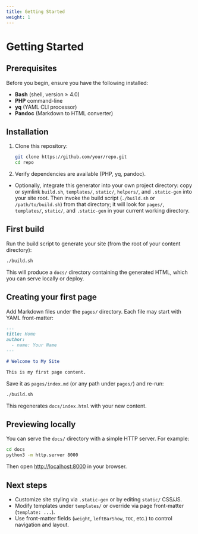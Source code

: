 ```yaml
---
title: Getting Started
weight: 1
---
```


# Getting Started

## Prerequisites

Before you begin, ensure you have the following installed:

- **Bash** (shell, version ≥ 4.0)
- **PHP** command-line
- **yq** (YAML CLI processor)
- **Pandoc** (Markdown to HTML converter)

## Installation

1. Clone this repository:

   ```bash
   git clone https://github.com/your/repo.git
   cd repo
   ```

2. Verify dependencies are available (PHP, yq, pandoc).

- Optionally, integrate this generator into your own project directory: copy or symlink `build.sh`, `templates/`, `static/`, `helpers/`, and `.static-gen` into your site root. Then invoke the build script (`./build.sh` or `/path/to/build.sh`) from that directory; it will look for `pages/`, `templates/`, `static/`, and `.static-gen` in your current working directory.

## First build

Run the build script to generate your site (from the root of your content directory):

```bash
./build.sh
```

This will produce a `docs/` directory containing the generated HTML, which you can serve locally or deploy.

## Creating your first page

Add Markdown files under the `pages/` directory. Each file may start with YAML front-matter:

```markdown
---
title: Home
author:
  - name: Your Name
---

# Welcome to My Site

This is my first page content.
```

Save it as `pages/index.md` (or any path under `pages/`) and re-run:

```bash
./build.sh
```

This regenerates `docs/index.html` with your new content.

## Previewing locally

You can serve the `docs/` directory with a simple HTTP server. For example:

```bash
cd docs
python3 -m http.server 8000
```

Then open <http://localhost:8000> in your browser.

## Next steps

- Customize site styling via `.static-gen` or by editing `static/` CSS/JS.
- Modify templates under `templates/` or override via page front-matter (`template: ...`).
- Use front-matter fields (`weight`, `leftBarShow`, `TOC`, etc.) to control navigation and layout.